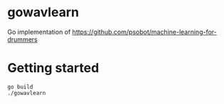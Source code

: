 # gowavlearn

Go implementation of https://github.com/psobot/machine-learning-for-drummers

# Getting started

```
go build
./gowavlearn
```
